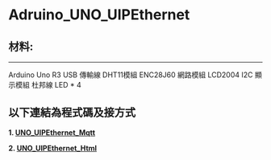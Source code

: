 # Adruino_UNO_UIPEthernet

## 材料:
***
Arduino Uno R3
USB 傳輸線
DHT11模組
ENC28J60 網路模組
LCD2004 I2C 顯示模組
杜邦線
LED * 4


## 以下連結為程式碼及接方式

**1. [UNO_UIPEthernet_Mqtt](https://github.com/HungYn/Adruino_UNO_UIPEthernet/tree/main/UNO_UIPEthernet_Mqtt)**

**2. [UNO_UIPEthernet_Html](https://github.com/HungYn/Adruino_UNO_UIPEthernet/tree/main/UNO_UIPEthernet_html)**
